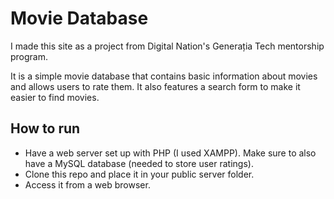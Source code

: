 # Movie Database

I made this site as a project from Digital Nation's Generația Tech mentorship program.

It is a simple movie database that contains basic information about movies and allows users to rate
them. It also features a search form to make it easier to find movies.

## How to run

- Have a web server set up with PHP (I used XAMPP). Make sure to also have a MySQL database (needed to
  store user ratings).
- Clone this repo and place it in your public server folder.
- Access it from a web browser.
